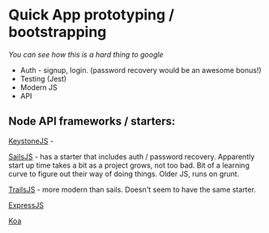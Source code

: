# Quick App prototyping / bootstrapping

_You can see how this is a hard thing to google_

* Auth - signup, login. (password recovery would be an awesome bonus!)
* Testing (Jest)
* Modern JS
* API

## Node API frameworks / starters:

[KeystoneJS](http://keystonejs.com/) -

[SailsJS](https://sailsjs.com/) - has a starter that includes auth / password recovery. Apparently start up time takes a bit as a project grows, not too bad. Bit of a learning curve to figure out their way of doing things. Older JS, runs on grunt.

[TrailsJS](https://trailsjs.io/) - more modern than sails. Doesn't seem to have the same starter.

[ExpressJS](https://expressjs.com/)

[Koa](http://koajs.com/)
